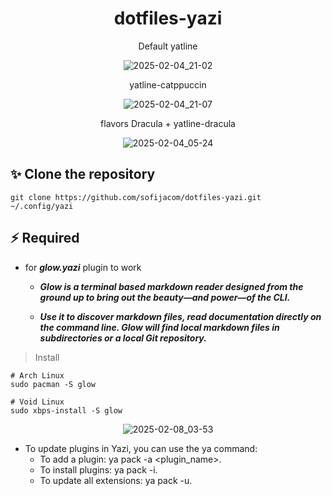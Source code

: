 <div align="center">
 
 # dotfiles-yazi
 
</div>

<div align="center">
 
Default yatline
  
![2025-02-04_21-02](https://github.com/user-attachments/assets/d0faca58-fac3-44d3-83ac-3b177d4d5722)

</div>
 
<div align="center">
 
yatline-catppuccin
 
![2025-02-04_21-07](https://github.com/user-attachments/assets/8cfc75d7-da4f-4d72-aba1-300be882f791)

</div>


<div align="center">
 
flavors Dracula + yatline-dracula
 
![2025-02-04_05-24](https://github.com/user-attachments/assets/1ce2f202-09a0-4ea3-a5a6-b78fd6916b2a)

</div>

## ✨ **Clone the repository**

```
git clone https://github.com/sofijacom/dotfiles-yazi.git ~/.config/yazi
```

## ⚡️ Required
- for ***glow.yazi*** plugin to work

  - ***Glow is a terminal based markdown reader designed from the ground up to bring out the beauty—and power—of the CLI.***

   - ***Use it to discover markdown files, read documentation directly on the command line. Glow will find local markdown files in subdirectories or a local Git repository.***

> Install

```
# Arch Linux
sudo pacman -S glow

# Void Linux
sudo xbps-install -S glow
```

<div align="center">
 
![2025-02-08_03-53](https://github.com/user-attachments/assets/62bfedd4-c909-4cb6-aad1-a315c3486ce5)

</div>

- To update plugins in Yazi, you can use the ya command:
  - To add a plugin: ya pack -a <plugin_name>.
  - To install plugins: ya pack -i.
  - To update all extensions: ya pack -u.
  
